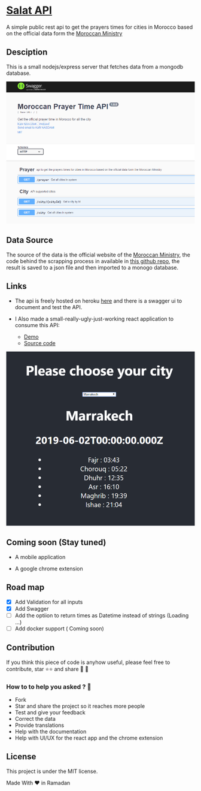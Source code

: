 # [Salat API](https://maroc-salat.herokuapp.com/)

A simple public rest api to get the prayers times for cities in Morocco based on the official data form the [Moroccan Ministry](http://www.habous.gov.ma/)

## Desciption

This is a small nodejs/express server that fetches data from a mongodb database.

![Swagger screenshot](images/swagger.png)

## Data Source

The source of the data is the official website of the [Moroccan Ministry](http://www.habous.gov.ma/), the code
behind the scrapping process in available in [this github repo](https://github.com/Kafiil/habous-scraper), the result is saved to a json file and then imported to a monogo database.

## Links

- The api is freely hosted on heroku [here](https://maroc-salat.herokuapp.com/) and there is a swagger ui to
  document and test the API.

- I Also made a small-really-ugly-just-working react application to consume this API:
  - [Demo](https://kafiil.github.io/react-prayers-time/)
  - [Source code](https://github.com/Kafiil/react-prayers-time)

![react App](images/react.png)

## Coming soon (Stay tuned)

- A mobile application

- A google chrome extension

## Road map

- [x] Add Validation for all inputs
- [x] Add Swagger
- [ ] Add the optiion to return times as Datetime instead of strings (Loading ...)
- [ ] Add docker support ( Coming soon)

## Contribution

If you think this piece of code is anyhow useful, please feel free to contribute, star ⭐️⭐️ and share 🙏 🙏

### How to to help you asked ? 🙏

- Fork
- Star and share the project so it reaches more people
- Test and give your feedback
- Correct the data
- Provide translations
- Help with the documentation
- Help with UI/UX for the react app and the chrome extension

## License

This project is under the MIT license.

Made With ❤️ in Ramadan

